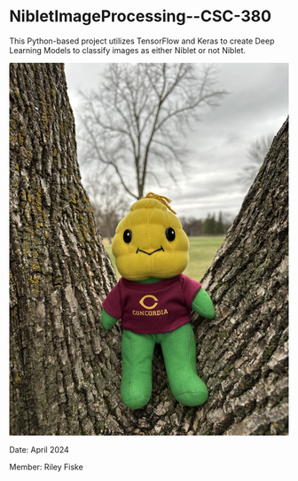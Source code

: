 # NibletImageProcessing--CSC-380

This Python-based project utilizes TensorFlow and Keras to create Deep Learning Models to classify images as either Niblet or not Niblet.

![Niblet](data_fiske_orig/niblet/20240416_193307246_iOS.jpg)

Date: April 2024

Member: Riley Fiske
